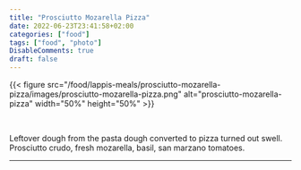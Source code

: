 ```yaml
---
title: "Prosciutto Mozarella Pizza"
date: 2022-06-23T23:41:58+02:00
categories: ["food"]
tags: ["food", "photo"]
DisableComments: true
draft: false
---
```


{{< figure src="/food/lappis-meals/prosciutto-mozarella-pizza/images/prosciutto-mozarella-pizza.png" alt="prosciutto-mozarella-pizza" width="50%" height="50%" >}}

<br>

Leftover dough from the pasta dough converted to pizza turned out swell. Prosciutto crudo, fresh mozarella, basil, san marzano tomatoes.

---